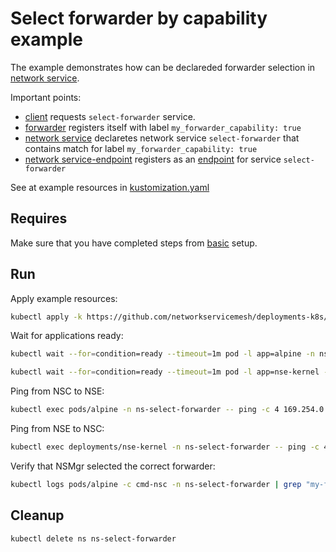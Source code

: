 # Select forwarder by capability example

The example demonstrates how can be declareded forwarder selection in [network service](https://networkservicemesh.io/docs/concepts/architecture/#network-service).

Important points: 
 - [client](./client.yaml) requests `select-forwarder` service.
 - [forwarder](./forwarder.yaml) registers itself with label `my_forwarder_capability: true`
 - [network service](./service.yaml) declaretes network service `select-forwarder` that contains match for label `my_forwarder_capability: true`
 - [network service-endpoint](./nse-patch.yaml) registers as an [endpoint](https://networkservicemesh.io/docs/concepts/architecture/#network-service-endpoint) for service `select-forwarder`

See at example resources in [kustomization.yaml](./kustomization.yaml)

## Requires

Make sure that you have completed steps from [basic](../../basic) setup.

## Run

Apply example resources:
```bash
kubectl apply -k https://github.com/networkservicemesh/deployments-k8s/examples/features/select-forwarder?ref=fd86818df3327daf1f708792ce315d2902eb5b70
```

Wait for applications ready:
```bash
kubectl wait --for=condition=ready --timeout=1m pod -l app=alpine -n ns-select-forwarder
```

```bash
kubectl wait --for=condition=ready --timeout=1m pod -l app=nse-kernel -n ns-select-forwarder
```

Ping from NSC to NSE:
```bash
kubectl exec pods/alpine -n ns-select-forwarder -- ping -c 4 169.254.0.0
```

Ping from NSE to NSC:
```bash
kubectl exec deployments/nse-kernel -n ns-select-forwarder -- ping -c 4 169.254.0.1
```

Verify that NSMgr selected the correct forwarder:
```bash
kubectl logs pods/alpine -c cmd-nsc -n ns-select-forwarder | grep "my-forwarder-vpp"
```

## Cleanup

```bash
kubectl delete ns ns-select-forwarder
```
